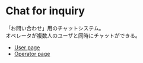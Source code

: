 Chat for inquiry
============

「お問い合わせ」用のチャットシステム。  
オペレータが複数人のユーザと同時にチャットができる。

+ [User page](https://chat-for-inquiry.herokuapp.com/)
+ [Operator page](https://chat-for-inquiry.herokuapp.com/operator)
